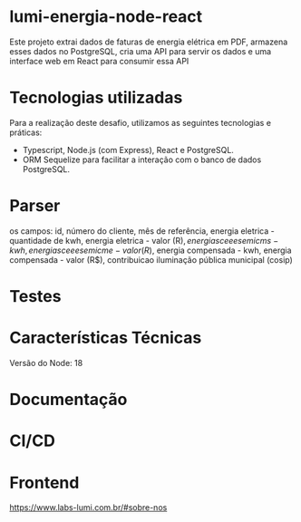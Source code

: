 # lumi-energia-node-react
Este projeto extrai dados de faturas de energia elétrica em PDF, armazena esses dados no PostgreSQL, cria uma API para servir os dados e uma interface web em React para consumir essa API 

# Tecnologias utilizadas

Para a realização deste desafio, utilizamos as seguintes tecnologias e práticas:

- Typescript, Node.js (com Express), React e PostgreSQL.
- ORM Sequelize para facilitar a interação com o banco de dados PostgreSQL.

# Parser

os campos: id, número do cliente, mês de referência, energia eletrica - quantidade de kwh, energia eletrica - valor (R$), energia sceee sem icms - kwh, energia sceee sem icme - valor (R$), energia compensada - kwh, energia compensada - valor (R$), contribuicao iluminação pública municipal (cosip)

# Testes

# Características Técnicas

Versão do Node: 18

# Documentação

# CI/CD

# Frontend

https://www.labs-lumi.com.br/#sobre-nos

